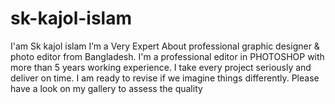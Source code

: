 # sk-kajol-islam
I'am  Sk kajol islam  I’m a Very Expert About professional graphic designer &amp; photo editor from Bangladesh. I'm a professional editor in PHOTOSHOP  with more than 5 years working experience. I take every project seriously and deliver on time. I am ready to revise if we imagine things differently. Please have a look on my gallery to assess the quality
